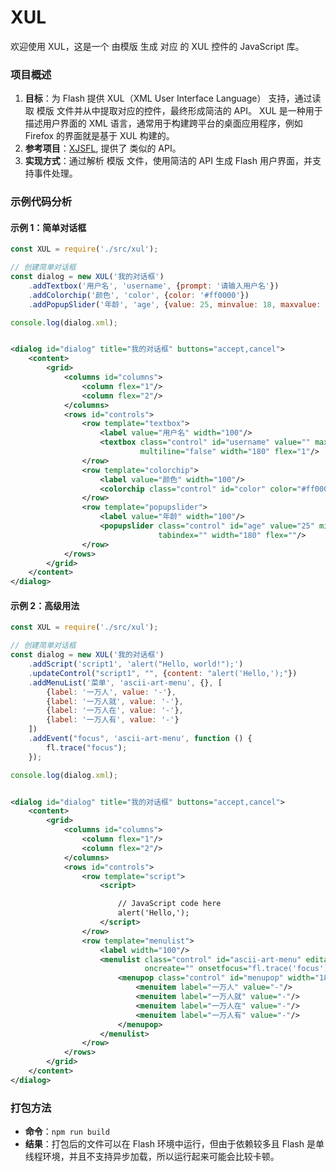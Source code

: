 # XUL

欢迎使用 XUL，这是一个 由模版 生成 对应 的 XUL 控件的 JavaScript 库。

### 项目概述

1. **目标**：为 Flash 提供 XUL（XML User Interface Language） 支持，通过读取 模版 文件并从中提取对应的控件，最终形成简洁的
   API。
   XUL 是一种用于描述用户界面的 XML 语言，通常用于构建跨平台的桌面应用程序，例如 Firefox 的界面就是基于 XUL 构建的。
2. **参考项目**：[XJSFL](https://github.com/davestewart/xJSFL), 提供了 类似的 API。
3. **实现方式**：通过解析 模版 文件，使用简洁的 API 生成 Flash 用户界面，并支持事件处理。

### 示例代码分析

#### 示例 1：简单对话框

```javascript
const XUL = require('./src/xul');

// 创建简单对话框
const dialog = new XUL('我的对话框')
    .addTextbox('用户名', 'username', {prompt: '请输入用户名'})
    .addColorchip('颜色', 'color', {color: '#ff0000'})
    .addPopupSlider('年龄', 'age', {value: 25, minvalue: 18, maxvalue: 99});

console.log(dialog.xml);
```

```xml

<dialog id="dialog" title="我的对话框" buttons="accept,cancel">
    <content>
        <grid>
            <columns id="columns">
                <column flex="1"/>
                <column flex="2"/>
            </columns>
            <rows id="controls">
                <row template="textbox">
                    <label value="用户名" width="100"/>
                    <textbox class="control" id="username" value="" maxlength="" prompt="请输入用户名" size=""
                             multiline="false" width="180" flex="1"/>
                </row>
                <row template="colorchip">
                    <label value="颜色" width="100"/>
                    <colorchip class="control" id="color" color="#ff0000" format="hex" width="180"/>
                </row>
                <row template="popupslider">
                    <label value="年龄" width="100"/>
                    <popupslider class="control" id="age" value="25" minvalue="18" maxvalue="99" orientation="horz"
                                 tabindex="" width="180" flex=""/>
                </row>
            </rows>
        </grid>
    </content>
</dialog>

```

#### 示例 2：高级用法

```javascript
const XUL = require('./src/xul');

// 创建简单对话框
const dialog = new XUL('我的对话框')
    .addScript('script1', 'alert("Hello, world!");')
    .updateControl("script1", "", {content: "alert('Hello,');"})
    .addMenuList('菜单', 'ascii-art-menu', {}, [
        {label: '一万人', value: '-'},
        {label: '一万人就', value: '-'},
        {label: '一万人在', value: '-'},
        {label: '一万人有', value: '-'}
    ])
    .addEvent("focus", 'ascii-art-menu', function () {
        fl.trace("focus");
    });

console.log(dialog.xml);
```

```xml

<dialog id="dialog" title="我的对话框" buttons="accept,cancel">
    <content>
        <grid>
            <columns id="columns">
                <column flex="1"/>
                <column flex="2"/>
            </columns>
            <rows id="controls">
                <row template="script">
                    <script>

                        // JavaScript code here
                        alert('Hello,');
                    </script>
                </row>
                <row template="menulist">
                    <label width="100"/>
                    <menulist class="control" id="ascii-art-menu" editable="" width="180" flex="1" tabindex=""
                              oncreate="" onsetfocus="fl.trace('focus');">
                        <menupop class="control" id="menupop" width="180">
                            <menuitem label="一万人" value="-"/>
                            <menuitem label="一万人就" value="-"/>
                            <menuitem label="一万人在" value="-"/>
                            <menuitem label="一万人有" value="-"/>
                        </menupop>
                    </menulist>
                </row>
            </rows>
        </grid>
    </content>
</dialog>
```

### 打包方法

- **命令**：`npm run build`
- **结果**：打包后的文件可以在 Flash 环境中运行，但由于依赖较多且 Flash 是单线程环境，并且不支持异步加载，所以运行起来可能会比较卡顿。


